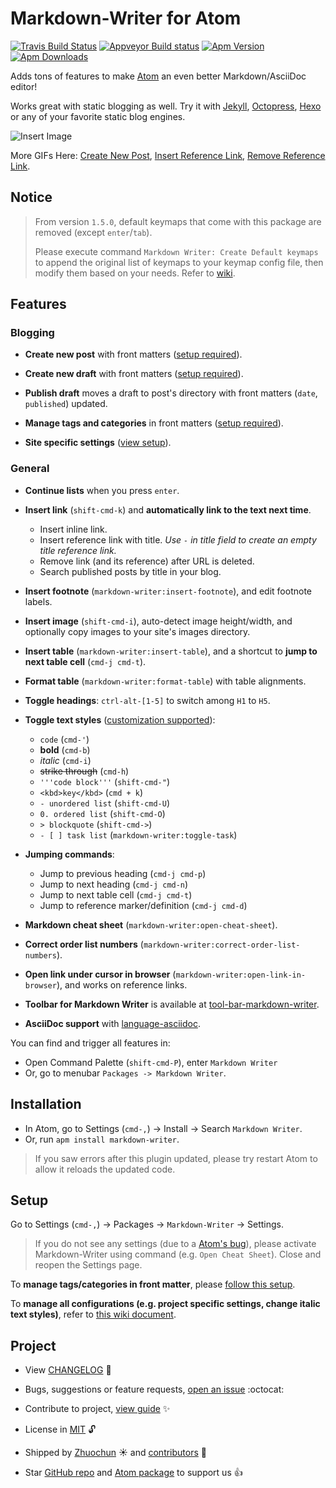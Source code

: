 # Markdown-Writer for Atom

[![Travis Build Status](https://travis-ci.org/zhuochun/md-writer.svg?branch=master)](https://travis-ci.org/zhuochun/md-writer)
[![Appveyor Build status](https://ci.appveyor.com/api/projects/status/fv1unuiac1umt44f?svg=true)](https://ci.appveyor.com/project/zhuochun/md-writer)
[![Apm Version](https://img.shields.io/apm/v/markdown-writer.svg)](https://atom.io/packages/markdown-writer)
[![Apm Downloads](https://img.shields.io/apm/dm/markdown-writer.svg)](https://atom.io/packages/markdown-writer)

Adds tons of features to make [Atom](https://atom.io/) an even better Markdown/AsciiDoc editor!

Works great with static blogging as well. Try it with [Jekyll](http://jekyllrb.com/), [Octopress](http://octopress.org/), [Hexo](http://hexo.io/) or any of your favorite static blog engines.

![Insert Image](http://i.imgur.com/s9ekMns.gif)

More GIFs Here: [Create New Post](http://i.imgur.com/BwntxhB.gif), [Insert Reference Link](http://i.imgur.com/L67TqyF.gif), [Remove Reference Link](http://i.imgur.com/TglzeJV.gif).

## Notice

> From version `1.5.0`, default keymaps that come with this package are removed (except `enter`/`tab`).
>
> Please execute command `Markdown Writer: Create Default keymaps` to append the original list of keymaps to your keymap config file, then modify them based on your needs. Refer to [wiki][31ebd53f].

  [31ebd53f]: https://github.com/zhuochun/md-writer/wiki/Settings-for-Keymaps "Settings for Keymaps"

## Features

### Blogging

- **Create new post** with front matters ([setup required][ca8870d7]).
- **Create new draft** with front matters ([setup required][ca8870d7]).
- **Publish draft** moves a draft to post's directory with front matters (`date`, `published`) updated.
- **Manage tags and categories** in front matters ([setup required][9be76601]).
- **Site specific settings** ([view setup][1561ed4c]).

  [ca8870d7]: https://github.com/zhuochun/md-writer/wiki/Quick-Start "Markdown-Writer Setup Guide"
  [9be76601]: https://github.com/zhuochun/md-writer/wiki/Settings-for-Front-Matters "Setup Tags/Categories/Posts"
  [1561ed4c]: https://github.com/zhuochun/md-writer/wiki/Settings#project-specific-settings "Project Specific Settings"

### General

- **Continue lists** when you press `enter`.
- **Insert link** (`shift-cmd-k`) and **automatically link to the text next time**.
  - Insert inline link.
  - Insert reference link with title. _Use `-` in title field to create an empty title reference link._
  - Remove link (and its reference) after URL is deleted.
  - Search published posts by title in your blog.
- **Insert footnote** (`markdown-writer:insert-footnote`), and edit footnote labels.
- **Insert image** (`shift-cmd-i`), auto-detect image height/width, and optionally copy images to your site's images directory.
- **Insert table** (`markdown-writer:insert-table`), and a shortcut to **jump to next table cell** (`cmd-j cmd-t`).
- **Format table** (`markdown-writer:format-table`) with table alignments.
- **Toggle headings**: `ctrl-alt-[1-5]` to switch among `H1` to `H5`.
- **Toggle text styles** ([customization supported][7ddaeaf4]):
  - `code` (`cmd-'`)
  - **bold** (`cmd-b`)
  - _italic_ (`cmd-i`)
  - ~~strike through~~ (`cmd-h`)
  - `'''code block'''` (`shift-cmd-"`)
  - `<kbd>key</kbd>` (`cmd + k`)
  - `- unordered list` (`shift-cmd-U`)
  - `0. ordered list` (`shift-cmd-O`)
  - `> blockquote` (`shift-cmd->`)
  - `- [ ] task list` (`markdown-writer:toggle-task`)
- **Jumping commands**:
  - Jump to previous heading (`cmd-j cmd-p`)
  - Jump to next heading (`cmd-j cmd-n`)
  - Jump to next table cell (`cmd-j cmd-t`)
  - Jump to reference marker/definition (`cmd-j cmd-d`)
- **Markdown cheat sheet** (`markdown-writer:open-cheat-sheet`).
- **Correct order list numbers** (`markdown-writer:correct-order-list-numbers`).
- **Open link under cursor in browser** (`markdown-writer:open-link-in-browser`), and works on reference links.
- **Toolbar for Markdown Writer** is available at [tool-bar-markdown-writer][82a2aced].
- **AsciiDoc support** with [language-asciidoc][2f0cb1f9].

  [82a2aced]: https://atom.io/packages/tool-bar-markdown-writer "Toobar for Markdown Writer"
  [2f0cb1f9]: https://atom.io/packages/language-asciidoc "AsciiDoc Language Package for Atom"

You can find and trigger all features in:

- Open Command Palette (`shift-cmd-P`), enter `Markdown Writer`
- Or, go to menubar `Packages -> Markdown Writer`.

## Installation

- In Atom, go to Settings (`cmd-,`) -> Install -> Search `Markdown Writer`.
- Or, run `apm install markdown-writer`.

> If you saw errors after this plugin updated, please try restart Atom to allow it reloads the updated code.

## Setup

Go to Settings (`cmd-,`) -> Packages -> `Markdown-Writer` -> Settings.

> If you do not see any settings (due to a [Atom's bug][3ecd2daa]), please activate Markdown-Writer using command (e.g. `Open Cheat Sheet`). Close and reopen the Settings page.

To **manage tags/categories in front matter**, please [follow this setup][35eb9cc2].

To **manage all configurations (e.g. project specific settings, change italic text styles)**, refer to [this wiki document][7ddaeaf4].

  [3ecd2daa]: https://github.com/atom/settings-view/issues/356 "Viewing a package's settings should activate it"
  [35eb9cc2]: https://github.com/zhuochun/md-writer/wiki/Settings-for-Front-Matters "Settings for Front Matters"
  [7ddaeaf4]: https://github.com/zhuochun/md-writer/wiki/Settings "Settings"

## Project

- View [CHANGELOG][e45121fa] :notebook_with_decorative_cover:
- Bugs, suggestions or feature requests, [open an issue][e6ad7ed1] :octocat:
- Contribute to project, [view guide][ed53c4bd] :sparkles:
- License in [MIT][6a9a3773] :unlock:
- Shipped by [Zhuochun][41ae693b] :sunny: and [contributors][f303810e] :clap:
- Star [GitHub repo][e8960946] and [Atom package][91a1b9c2] to support us :+1:

  [e45121fa]: https://github.com/zhuochun/md-writer/blob/master/CHANGELOG.md
  [e6ad7ed1]: https://github.com/zhuochun/md-writer/issues
  [6a9a3773]: https://github.com/zhuochun/md-writer/blob/master/LICENSE.md
  [41ae693b]: https://github.com/zhuochun
  [ed53c4bd]: https://github.com/zhuochun/md-writer/wiki/Contribute
  [f303810e]: https://github.com/zhuochun/md-writer/graphs/contributors
  [e8960946]: https://github.com/zhuochun/md-writer
  [91a1b9c2]: https://atom.io/packages/markdown-writer
